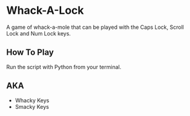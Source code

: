 # Whack-A-Lock

A game of whack-a-mole that can be played with the Caps Lock, Scroll Lock and Num Lock keys.

## How To Play

Run the script with Python from your terminal.

## AKA

- Whacky Keys
- Smacky Keys
